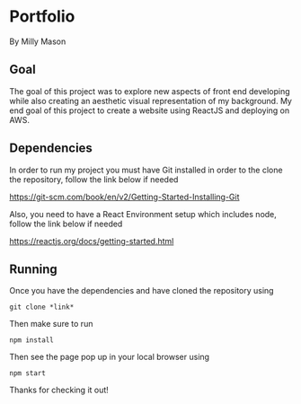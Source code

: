 # Portfolio
By Milly Mason

## Goal

The goal of this project was to explore new aspects of front end developing while also creating an aesthetic visual representation of my background. My end goal of this project to create a website using ReactJS and deploying on AWS.

## Dependencies

In order to run my project you must have Git installed in order to the clone the repository, follow the link below if needed

https://git-scm.com/book/en/v2/Getting-Started-Installing-Git

Also, you need to have a React Environment setup which includes node, follow the link below if needed

https://reactjs.org/docs/getting-started.html

## Running

Once you have the dependencies and have cloned the repository using 

```
git clone *link*
```

Then make sure to run 
```
npm install
```

Then see the page pop up in your local browser using
```
npm start
```

Thanks for checking it out!
